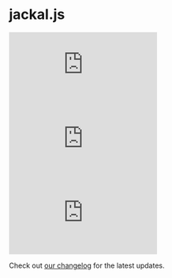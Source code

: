 # jackal.js

[![License: MIT](https://badgen.net/github/license/JackalLabs/jackal.js)](https://opensource.org/licenses/MIT)
[![github: version](https://badgen.net/github/release/JackalLabs/jackal.js)](https://github.com/JackalLabs/jackal.js)
[![npm: version](https://badgen.net/npm/v/jackal.js)](https://www.npmjs.com/package/jackal.js)

Check out [our changelog](https://github.com/JackalLabs/jackal.js/#CHANGELOG) for the latest updates.